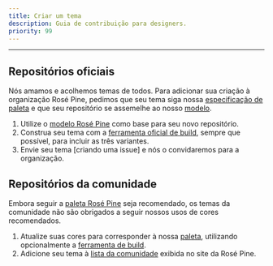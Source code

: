 ```yaml
---
title: Criar um tema
description: Guia de contribuição para designers.
priority: 99
---
```


---

## Repositórios oficiais

Nós amamos e acolhemos temas de todos. Para adicionar sua criação à organização Rosé Pine, pedimos que seu tema siga nossa [especificação de paleta](/palette) e que seu repositório se assemelhe ao nosso [modelo](https://github.com/rose-pine/rose-pine-template).

1. Utilize o [modelo Rosé Pine](https://github.com/rose-pine/rose-pine-template) como base para seu novo repositório.
2. Construa seu tema com a [ferramenta oficial de build](https://github.com/rose-pine/build), sempre que possível, para incluir as três variantes.
3. Envie seu tema \[criando uma issue] e nós o convidaremos para a organização.

## Repositórios da comunidade

Embora seguir a [paleta Rosé Pine](/palette/ingredients) seja recomendado, os temas da comunidade não são obrigados a seguir nossos usos de cores recomendados.

1. Atualize suas cores para corresponder à nossa [paleta](/palette/ingredients), utilizando opcionalmente a [ferramenta de build](https://github.com/rose-pine/build).
2. Adicione seu tema à [lista da comunidade](https://github.com/rose-pine/rose-pine-site/blob/main/src/data/community-repos.json) exibida no site da Rosé Pine.
